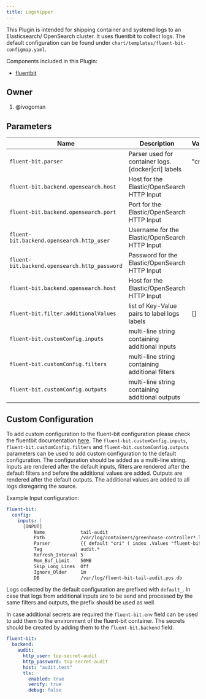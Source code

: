 ```yaml
---
title: Logshipper
---
```


This Plugin is intended for shipping container and systemd logs to an Elasticsearch/ OpenSearch cluster. It uses fluentbit to collect logs. The default configuration can be found under `chart/templates/fluent-bit-configmap.yaml`.

Components included in this Plugin:

- [fluentbit](https://fluentbit.io/)

## Owner

1. @ivogoman

## Parameters

| Name                                                         | Description                                                                                                         | Value                    |
| ------------------------------------------------------------ | ------------------------------------------------------------------------------------------------------------------- | ------------------------ |
| `fluent-bit.parser`                                          | Parser used for container logs. [docker\|cri] labels                                                                |           "cri"          |
| `fluent-bit.backend.opensearch.host`                         | Host for the Elastic/OpenSearch HTTP Input                                                                          |                          |
| `fluent-bit.backend.opensearch.port`                         | Port for the Elastic/OpenSearch HTTP Input                                                                          |                          |
| `fluent-bit.backend.opensearch.http_user`                    | Username for the Elastic/OpenSearch HTTP Input                                                                      |                          |
| `fluent-bit.backend.opensearch.http_password`                | Password for the Elastic/OpenSearch HTTP Input                                                                      |                          |
| `fluent-bit.backend.opensearch.host`                         | Host for the Elastic/OpenSearch HTTP Input                                                                          |                          |
| `fluent-bit.filter.additionalValues`                         | list of Key-Value pairs to label logs labels                                                                        |             []           |
| `fluent-bit.customConfig.inputs`                             | multi-line string containing additional inputs                                                                      |                          |
| `fluent-bit.customConfig.filters`                            | multi-line string containing additional filters                                                                     |                          |
| `fluent-bit.customConfig.outputs`                            | multi-line string containing additional outputs                                                                     |                          |

## Custom Configuration

To add custom configuration to the fluent-bit configuration please check the fluentbit documentation [here](https://docs.fluentbit.io/manual/).
The `fluent-bit.customConfig.inputs`, `fluent-bit.customConfig.filters` and `fluent-bit.customConfig.outputs` parameters can be used to add custom configuration to the default configuration. The configuration should be added as a multi-line string.
Inputs are rendered after the default inputs, filters are rendered after the default filters and before the additional values are added. Outputs are rendered after the default outputs.
The additional values are added to all logs disregaring the source.

Example Input configuration:

```yaml
fluent-bit:
  config:
    inputs: |
      [INPUT]
          Name             tail-audit
          Path             /var/log/containers/greenhouse-controller*.log
          Parser           {{ default "cri" ( index .Values "fluent-bit" "parser" ) }}
          Tag              audit.*
          Refresh_Interval 5
          Mem_Buf_Limit    50MB
          Skip_Long_Lines  Off
          Ignore_Older     1m
          DB               /var/log/fluent-bit-tail-audit.pos.db
```


Logs collected by the default configuration are prefixed with `default_`. In case that logs from additional inputs are to be send and processed by the same filters and outputs, the prefix should be used as well.

In case additional secrets are required the `fluent-bit.env` field can be used to add them to the environment of the fluent-bit container. The secrets should be created by adding them to the `fluent-bit.backend` field.
```yaml
fluent-bit:
  backend:
    audit:
      http_user: top-secret-audit
      http_password: top-secret-audit
      host: "audit.test"
      tls:
        enabled: true
        verify: true
        debug: false


```
